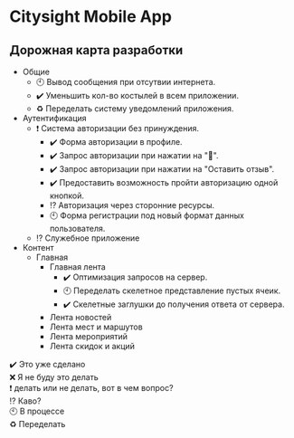 # Citysight Mobile App

## Дорожная карта разработки

+ Общие
  + :clock10: Вывод сообщения при отсутвии интернета.
  + :heavy_check_mark: Уменьшить кол-во костылей в всем приложении.
  + :recycle: Переделать систему уведомлений приложения.
+ Аутентификация
  + :heavy_exclamation_mark: Система авторизации без принуждения.
    + :heavy_check_mark: Форма авторизации в профиле.
    + :heavy_check_mark: Запрос авторизации при нажатии на ":yellow_heart:".
    + :heavy_check_mark: Запрос авторизации при нажатии на "Оставить отзыв".
    + :heavy_check_mark: Предоставить возможность пройти авторизацию одной кнопкой.
    + :interrobang: Авторизация через сторонние ресурсы.
    + :clock10: Форма регистрации под новый формат данных пользователя.
  + :interrobang: Служебное приложение
+ Контент
  + Главная
    + Главная лента
      + :heavy_check_mark: Оптимизация запросов на сервер.
      + :clock10: Переделать скелетное представление пустых ячеик.
      + :heavy_check_mark: Скелетные заглушки до получения ответа от сервера.
    + Лента новостей
    + Лента мест и маршутов
    + Лента мероприятий
    + Лента скидок и акций




:heavy_check_mark: Это уже сделано    
:x: Я не буду это делать    
:heavy_exclamation_mark: делать или не делать, вот в чем вопрос?    
:interrobang: Каво?   
:clock10: В процессе    
:recycle: Переделать    
